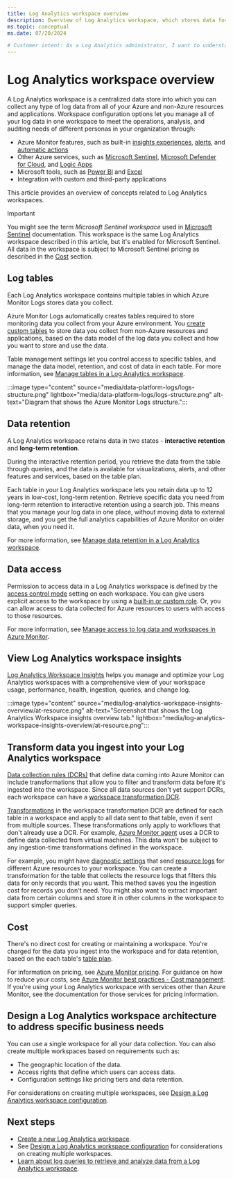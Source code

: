 ```yaml
---
title: Log Analytics workspace overview
description: Overview of Log Analytics workspace, which stores data for Azure Monitor Logs.
ms.topic: conceptual
ms.date: 07/20/2024

# Customer intent: As a Log Analytics administrator, I want to understand to set up and manage my workspace, so that I can best address my business needs, including data access, cost management, and workspace health. As a Log Analytics user, I want to understand the workspace configuration options available to me, so I can best address my analysis.
---
```


# Log Analytics workspace overview

A Log Analytics workspace is a centralized data store into which you can collect any type of log data from all of your Azure and non-Azure resources and applications. Workspace configuration options let you manage all of your log data in one workspace to meet the operations, analysis, and auditing needs of different personas in your organization through: 

- Azure Monitor features, such as built-in [insights experiences](../insights/insights-overview.md), [alerts](../alerts/alerts-create-log-alert-rule.md), and [automatic actions](../autoscale/autoscale-overview.md)
- Other Azure services, such as [Microsoft Sentinel](/azure/sentinel/overview), [Microsoft Defender for Cloud](/azure/defender-for-cloud/defender-for-cloud-introduction), and [Logic Apps](/azure/connectors/connectors-azure-monitor-logs)
- Microsoft tools, such as [Power BI](log-powerbi.md) and [Excel](log-excel.md)
- Integration with custom and third-party applications

This article provides an overview of concepts related to Log Analytics workspaces.

> [!IMPORTANT]
> You might see the term *Microsoft Sentinel workspace* used in [Microsoft Sentinel](../../sentinel/overview.md) documentation. This workspace is the same Log Analytics workspace described in this article, but it's enabled for Microsoft Sentinel. All data in the workspace is subject to Microsoft Sentinel pricing as described in the [Cost](#cost) section.

## Log tables

Each Log Analytics workspace contains multiple tables in which Azure Monitor Logs stores data you collect.

Azure Monitor Logs automatically creates tables required to store monitoring data you collect from your Azure environment. You [create custom tables](create-custom-table.md) to store data you collect from non-Azure resources and applications, based on the data model of the log data you collect and how you want to store and use the data.

Table management settings let you control access to specific tables, and manage the data model, retention, and cost of data in each table. For more information, see [Manage tables in a Log Analytics workspace](manage-logs-tables.md). 

:::image type="content" source="media/data-platform-logs/logs-structure.png" lightbox="media/data-platform-logs/logs-structure.png" alt-text="Diagram that shows the Azure Monitor Logs structure.":::


## Data retention

A Log Analytics workspace retains data in two states - **interactive retention** and **long-term retention**. 

During the interactive retention period, you retrieve the data from the table through queries, and the data is available for visualizations, alerts, and other features and services, based on the table plan. 
 
Each table in your Log Analytics workspace lets you retain data up to 12 years in low-cost, long-term retention. Retrieve specific data you need from long-term retention to interactive retention using a search job. This means that you manage your log data in one place, without moving data to external storage, and you get the full analytics capabilities of Azure Monitor on older data, when you need it.

For more information, see [Manage data retention in a Log Analytics workspace](data-retention-configure.md).

## Data access

Permission to access data in a Log Analytics workspace is defined by the [access control mode](manage-access.md#access-control-mode) setting on each workspace. You can give users explicit access to the workspace by using a [built-in or custom role](../roles-permissions-security.md). Or, you can allow access to data collected for Azure resources to users with access to those resources.

For more information, see [Manage access to log data and workspaces in Azure Monitor](manage-access.md).

## View Log Analytics workspace insights

[Log Analytics Workspace Insights](log-analytics-workspace-insights-overview.md) helps you manage and optimize your Log Analytics workspaces with a comprehensive view of your workspace usage, performance, health, ingestion, queries, and change log. 

:::image type="content" source="media/log-analytics-workspace-insights-overview/at-resource.png" alt-text="Screenshot that shows the Log Analytics Workspace insights overview tab." lightbox="media/log-analytics-workspace-insights-overview/at-resource.png":::

## Transform data you ingest into your Log Analytics workspace

[Data collection rules (DCRs)](../essentials/data-collection-rule-overview.md) that define data coming into Azure Monitor can include transformations that allow you to filter and transform data before it's ingested into the workspace. Since all data sources don't yet support DCRs, each workspace can have a [workspace transformation DCR](../essentials/data-collection-transformations-workspace.md).

[Transformations](../essentials/data-collection-transformations.md) in the workspace transformation DCR are defined for each table in a workspace and apply to all data sent to that table, even if sent from multiple sources. These transformations only apply to workflows that don't already use a DCR. For example, [Azure Monitor agent](../agents/azure-monitor-agent-overview.md) uses a DCR to define data collected from virtual machines. This data won't be subject to any ingestion-time transformations defined in the workspace.

For example, you might have [diagnostic settings](../essentials/diagnostic-settings.md) that send [resource logs](../essentials/resource-logs.md) for different Azure resources to your workspace. You can create a transformation for the table that collects the resource logs that filters this data for only records that you want. This method saves you the ingestion cost for records you don't need. You might also want to extract important data from certain columns and store it in other columns in the workspace to support simpler queries.

## Cost

There's no direct cost for creating or maintaining a workspace. You're charged for the data you ingest into the workspace and for data retention, based on the each table's [table plan](data-platform-logs.md#table-plans).

For information on pricing, see [Azure Monitor pricing](https://azure.microsoft.com/pricing/details/monitor/). For guidance on how to reduce your costs, see [Azure Monitor best practices - Cost management](../best-practices-cost.md). If you're using your Log Analytics workspace with services other than Azure Monitor, see the documentation for those services for pricing information.

## Design a Log Analytics workspace architecture to address specific business needs

You can use a single workspace for all your data collection. You can also create multiple workspaces based on requirements such as:

- The geographic location of the data.
- Access rights that define which users can access data.
- Configuration settings like pricing tiers and data retention.

For considerations on creating multiple workspaces, see [Design a Log Analytics workspace configuration](./workspace-design.md).


## Next steps

- [Create a new Log Analytics workspace](quick-create-workspace.md).
- See [Design a Log Analytics workspace configuration](workspace-design.md) for considerations on creating multiple workspaces.
- [Learn about log queries to retrieve and analyze data from a Log Analytics workspace](./log-query-overview.md).
